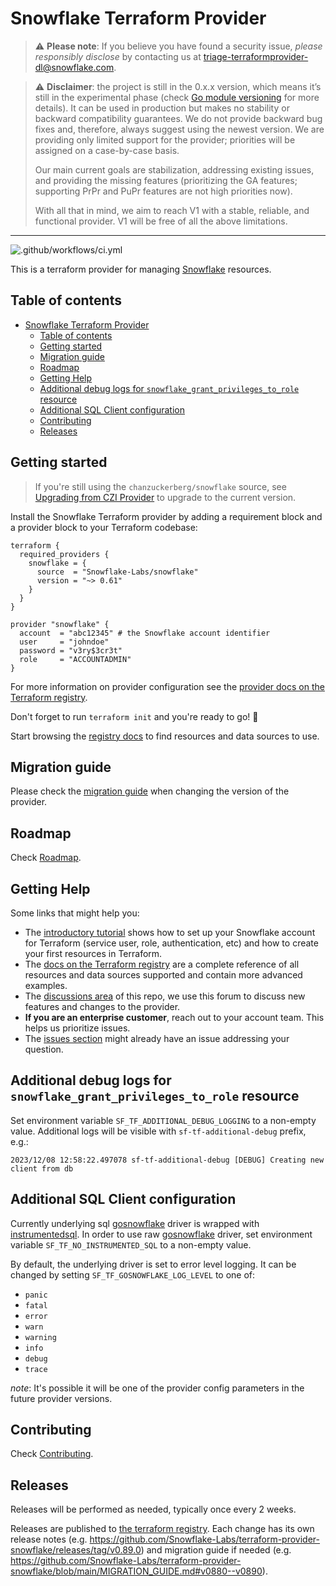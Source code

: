 # Snowflake Terraform Provider

> ⚠️ **Please note**: If you believe you have found a security issue, _please responsibly disclose_ by contacting us at [triage-terraformprovider-dl@snowflake.com](mailto:triage-terraformprovider-dl@snowflake.com).

> ⚠️ **Disclaimer**: the project is still in the 0.x.x version, which means it’s still in the experimental phase (check [Go module versioning](https://go.dev/doc/modules/version-numbers#v0-number) for more details). It can be used in production but makes no stability or backward compatibility guarantees. We do not provide backward bug fixes and, therefore, always suggest using the newest version. We are providing only limited support for the provider; priorities will be assigned on a case-by-case basis.
>
> Our main current goals are stabilization, addressing existing issues, and providing the missing features (prioritizing the GA features; supporting PrPr and PuPr features are not high priorities now).
>
> With all that in mind, we aim to reach V1 with a stable, reliable, and functional provider. V1 will be free of all the above limitations.

----

![.github/workflows/ci.yml](https://github.com/Snowflake-Labs/terraform-provider-snowflake/workflows/.github/workflows/ci.yml/badge.svg)

This is a terraform provider for managing [Snowflake](https://www.snowflake.com/) resources.

## Table of contents
- [Snowflake Terraform Provider](#snowflake-terraform-provider)
  - [Table of contents](#table-of-contents)
  - [Getting started](#getting-started)
  - [Migration guide](#migration-guide)
  - [Roadmap](#roadmap)
  - [Getting Help](#getting-help)
  - [Additional debug logs for `snowflake_grant_privileges_to_role` resource](#additional-debug-logs-for-snowflake_grant_privileges_to_role-resource)
  - [Additional SQL Client configuration](#additional-sql-client-configuration)
  - [Contributing](#contributing)
  - [Releases](#releases)


## Getting started

> If you're still using the `chanzuckerberg/snowflake` source, see [Upgrading from CZI Provider](./CZI_UPGRADE.md) to upgrade to the current version.

Install the Snowflake Terraform provider by adding a requirement block and a provider block to your Terraform codebase:
```hcl
terraform {
  required_providers {
    snowflake = {
      source  = "Snowflake-Labs/snowflake"
      version = "~> 0.61"
    }
  }
}

provider "snowflake" {
  account  = "abc12345" # the Snowflake account identifier
  user     = "johndoe"
  password = "v3ry$3cr3t"
  role     = "ACCOUNTADMIN"
}
```

For more information on provider configuration see the [provider docs on the Terraform registry](https://registry.terraform.io/providers/Snowflake-Labs/snowflake/latest/docs).

Don't forget to run `terraform init` and you're ready to go! 🚀

Start browsing the [registry docs](https://registry.terraform.io/providers/Snowflake-Labs/snowflake/latest/docs) to find resources and data sources to use.

## Migration guide

Please check the [migration guide](./MIGRATION_GUIDE.md) when changing the version of the provider.

## Roadmap

Check [Roadmap](./ROADMAP.md).

## Getting Help

Some links that might help you:

- The [introductory tutorial](https://guides.snowflake.com/guide/terraforming_snowflake/#0) shows how to set up your Snowflake account for Terraform (service user, role, authentication, etc) and how to create your first resources in Terraform.
- The [docs on the Terraform registry](https://registry.terraform.io/providers/Snowflake-Labs/snowflake/latest) are a complete reference of all resources and data sources supported and contain more advanced examples.
- The [discussions area](https://github.com/Snowflake-Labs/terraform-provider-snowflake/discussions) of this repo, we use this forum to discuss new features and changes to the provider.
- **If you are an enterprise customer**, reach out to your account team. This helps us prioritize issues.
- The [issues section](https://github.com/Snowflake-Labs/terraform-provider-snowflake/issues) might already have an issue addressing your question.

## Additional debug logs for `snowflake_grant_privileges_to_role` resource
Set environment variable `SF_TF_ADDITIONAL_DEBUG_LOGGING` to a non-empty value. Additional logs will be visible with `sf-tf-additional-debug` prefix, e.g.:
```text
2023/12/08 12:58:22.497078 sf-tf-additional-debug [DEBUG] Creating new client from db
```

## Additional SQL Client configuration
Currently underlying sql [gosnowflake](https://github.com/snowflakedb/gosnowflake) driver is wrapped with [instrumentedsql](https://github.com/luna-duclos/instrumentedsql). In order to use raw [gosnowflake](https://github.com/snowflakedb/gosnowflake) driver, set environment variable `SF_TF_NO_INSTRUMENTED_SQL` to a non-empty value.

By default, the underlying driver is set to error level logging. It can be changed by setting `SF_TF_GOSNOWFLAKE_LOG_LEVEL` to one of:
- `panic`
- `fatal`
- `error`
- `warn`
- `warning`
- `info`
- `debug`
- `trace`

*note*: It's possible it will be one of the provider config parameters in the future provider versions.

## Contributing

Check [Contributing](./CONTRIBUTING.md).

## Releases

Releases will be performed as needed, typically once every 2 weeks.

Releases are published to [the terraform registry](https://registry.terraform.io/providers/Snowflake-Labs/snowflake/latest). Each change has its own release notes (e.g. https://github.com/Snowflake-Labs/terraform-provider-snowflake/releases/tag/v0.89.0) and migration guide if needed (e.g. https://github.com/Snowflake-Labs/terraform-provider-snowflake/blob/main/MIGRATION_GUIDE.md#v0880--v0890).
